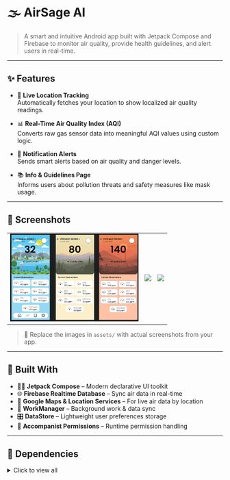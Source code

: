 # 🌫️ AirSage AI

> A smart and intuitive Android app built with Jetpack Compose and Firebase to monitor air quality, provide health guidelines, and alert users in real-time.

---

## ✨ Features

- 📍 **Live Location Tracking**  
  Automatically fetches your location to show localized air quality readings.

- 📊 **Real-Time Air Quality Index (AQI)**  
  Converts raw gas sensor data into meaningful AQI values using custom logic.

- 🔔 **Notification Alerts**  
  Sends smart alerts based on air quality and danger levels.

- 📚 **Info & Guidelines Page**  
  Informs users about pollution threats and safety measures like mask usage.

---

## 📸 Screenshots

<table>
  <tr>
    <td align="center">
      <img src="assets/screenshot1.png" width="300"/>
    </td>
    <td align="center">
      <img src="assets/screenshot2.png" width="300"/>
    </td>
    <td align="center">
      <img src="assets/screenshot3.png" width="300"/>
    </td>
  </tr>
</table>

> 📌 Replace the images in `assets/` with actual screenshots from your app.

---

## 🧱 Built With

- 🧑‍🎨 **Jetpack Compose** – Modern declarative UI toolkit
- 🌐 **Firebase Realtime Database** – Sync air data in real-time
- 📍 **Google Maps & Location Services** – For live air data by location
- 🔧 **WorkManager** – Background work & data sync
- 🎛️ **DataStore** – Lightweight user preferences storage
- 🔔 **Accompanist Permissions** – Runtime permission handling

---

## 🧩 Dependencies

<details>
<summary>Click to view all</summary>

```kotlin
// Navigation
implementation("androidx.navigation:navigation-compose:2.8.9")

// DataStore
implementation("androidx.datastore:datastore-preferences:1.1.4")

// Background tasks
implementation("androidx.work:work-runtime-ktx:2.10.0")

// Maps & location
implementation("com.google.maps.android:maps-compose:6.4.1")
implementation("com.google.android.gms:play-services-location:21.3.0")

// Compose runtime
implementation("androidx.lifecycle:lifecycle-runtime-compose:2.8.7")

// Permissions
implementation("com.google.accompanist:accompanist-permissions:0.34.0")

// Firebase
implementation(libs.firebase.database)

// Compose UI, Material3, JUnit, Tooling...
// (Add the rest as in your `build.gradle.kts`)
